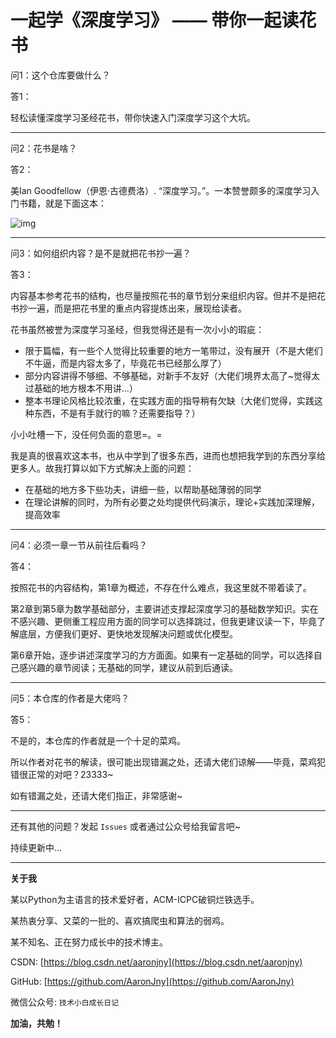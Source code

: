 <!--
 * @Date         : 2020-12-13 13:32:03
 * @Author       : AaronJny
 * @LastEditTime : 2020-12-14 22:55:53
 * @FilePath     : /LearnDeepLearningTogether/README.MD
 * @Desc         : 
-->


# 一起学《深度学习》 —— 带你一起读花书

问1：这个仓库要做什么？

答1：

轻松读懂深度学习圣经花书，带你快速入门深度学习这个大坑。

----

问2：花书是啥？

答2：

美Ian Goodfellow（伊恩·古德费洛）. “深度学习。”。一本赞誉颇多的深度学习入门书籍，就是下面这本：

![img](http://img3m2.ddimg.cn/32/0/25111382-1_w_3.jpg)

----

问3：如何组织内容？是不是就把花书抄一遍？

答3：

内容基本参考花书的结构，也尽量按照花书的章节划分来组织内容。但并不是把花书抄一遍，而是把花书里的重点内容提炼出来，展现给读者。

花书虽然被誉为深度学习圣经，但我觉得还是有一次小小的瑕疵：

- 限于篇幅，有一些个人觉得比较重要的地方一笔带过，没有展开（不是大佬们不牛逼，而是内容太多了，毕竟花书已经那么厚了）
- 部分内容讲得不够细、不够基础，对新手不友好（大佬们境界太高了~觉得太过基础的地方根本不用讲...）
- 整本书理论风格比较浓重，在实践方面的指导稍有欠缺（大佬们觉得，实践这种东西，不是有手就行的嘛？还需要指导？）

小小吐槽一下，没任何负面的意思=。=

我是真的很喜欢这本书，也从中学到了很多东西，进而也想把我学到的东西分享给更多人。故我打算以如下方式解决上面的问题：

- 在基础的地方多下些功夫，讲细一些，以帮助基础薄弱的同学
- 在理论讲解的同时，为所有必要之处均提供代码演示，理论+实践加深理解，提高效率


---

问4：必须一章一节从前往后看吗？

答4：

按照花书的内容结构，第1章为概述，不存在什么难点，我这里就不带着读了。

第2章到第5章为数学基础部分，主要讲述支撑起深度学习的基础数学知识。实在不感兴趣、更侧重工程应用方面的同学可以选择跳过，但我更建议读一下，毕竟了解底层，方便我们更好、更快地发现解决问题或优化模型。

第6章开始，逐步讲述深度学习的方方面面。如果有一定基础的同学，可以选择自己感兴趣的章节阅读；无基础的同学，建议从前到后通读。

-----

问5：本仓库的作者是大佬吗？

答5：

不是的，本仓库的作者就是一个十足的菜鸡。

所以作者对花书的解读，很可能出现错漏之处，还请大佬们谅解——毕竟，菜鸡犯错很正常的对吧？23333~

如有错漏之处，还请大佬们指正，非常感谢~

------

还有其他的问题？发起 `Issues` 或者通过公众号给我留言吧~

持续更新中...

------

**关于我**

某以Python为主语言的技术爱好者，ACM-ICPC破铜烂铁选手。

某热衷分享、又菜的一批的、喜欢搞爬虫和算法的弱鸡。

某不知名、正在努力成长中的技术博主。

CSDN: [https://blog.csdn.net/aaronjny](https://blog.csdn.net/aaronjny)

GitHub: [https://github.com/AaronJny](https://github.com/AaronJny)

微信公众号: `技术小白成长日记`

**加油，共勉！**


